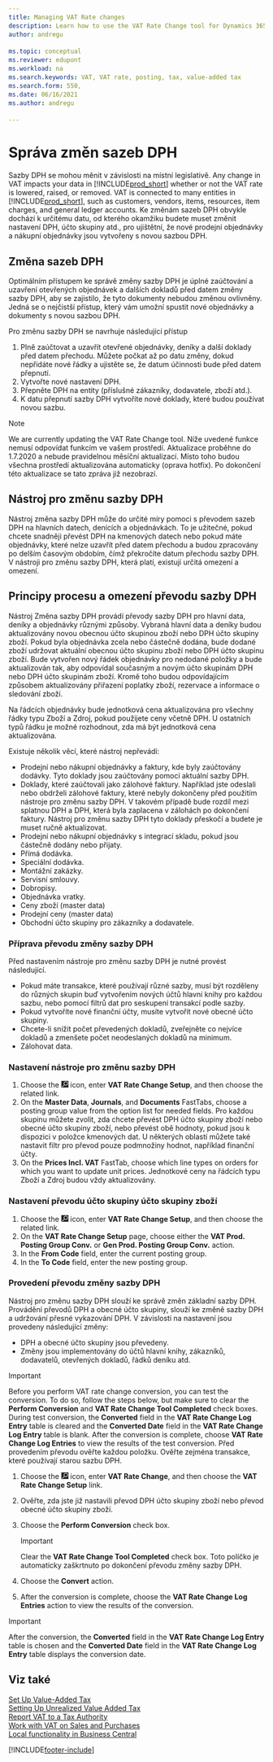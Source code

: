 ```yaml
---
title: Managing VAT Rate changes
description: Learn how to use the VAT Rate Change tool for Dynamics 365 Business Central for changing VAT rates based on local legislation.
author: andregu

ms.topic: conceptual
ms.reviewer: edupont
ms.workload: na
ms.search.keywords: VAT, VAT rate, posting, tax, value-added tax
ms.search.form: 550,
ms.date: 06/16/2021
ms.author: andregu

---
```


# Správa změn sazeb DPH

Sazby DPH se mohou měnit v závislosti na místní legislativě. Any change in VAT impacts your data in [!INCLUDE[prod_short](includes/prod_short.md)] whether or not the VAT rate is lowered, raised, or removed. VAT is connected to many entities in [!INCLUDE[prod_short](includes/prod_short.md)], such as customers, vendors, items, resources, item charges, and general ledger accounts. Ke změnám sazeb DPH obvykle dochází k určitému datu, od kterého okamžiku budete muset změnit nastavení DPH, účto skupiny atd., pro ujištětní, že nové prodejní objednávky a nákupní objednávky jsou vytvořeny s novou sazbou DPH.

## Změna sazeb DPH

Optimálním přístupem ke správě změny sazby DPH je úplné zaúčtování a uzavření otevřených objednávek a dalších dokladů před datem změny sazby DPH, aby se zajistilo, že tyto dokumenty nebudou změnou ovlivněny. Jedná se o nejčistší přístup, který vám umožní spustit nové objednávky a dokumenty s novou sazbou DPH.

Pro změnu sazby DPH se navrhuje následující přístup

1. Plně zaúčtovat a uzavřít otevřené objednávky, deníky a další doklady před datem přechodu. Můžete počkat až po datu změny, dokud nepřidáte nové řádky a ujistěte se, že datum účinnosti bude před datem přepnutí.
2. Vytvořte nové nastavení DPH.
3. Přepněte DPH na entity (příslušné zákazníky, dodavatele, zboží atd.).
4. K datu přepnutí sazby DPH vytvoříte nové doklady, které budou používat novou sazbu.


> [!NOTE]  
> We are currently updating the VAT Rate Change tool. Níže uvedené funkce nemusí odpovídat funkcím ve vašem prostředí. Aktualizace proběhne do 1.7.2020 a nebude pravidelnou měsíční aktualizací. Místo toho budou všechna prostředí aktualizována automaticky (oprava hotfix). Po dokončení této aktualizace se tato zpráva již nezobrazí.

## Nástroj pro změnu sazby DPH

Nástroj změna sazby DPH může do určité míry pomoci s převodem sazeb DPH na hlavních datech, denících a objednávkách. To je užitečné, pokud chcete snadněji převést DPH na kmenových datech nebo pokud máte objednávky, které nelze uzavřít před datem přechodu a budou zpracovány po delším časovým obdobím, čímž překročíte datum přechodu sazby DPH. V nástroji pro změnu sazby DPH, která platí, existují určitá omezení a omezení.

## Principy procesu a omezení převodu sazby DPH

Nástroj Změna sazby DPH provádí převody sazby DPH pro hlavní data, deníky a objednávky různými způsoby. Vybraná hlavní data a deníky budou aktualizovány novou obecnou účto skupinou zboží nebo DPH účto skupiny zboží. Pokud byla objednávka zcela nebo částečně dodána, bude dodané zboží udržovat aktuální obecnou účto skupinu zboží nebo DPH účto skupinu zboží. Bude vytvořen nový řádek objednávky pro nedodané položky a bude aktualizován tak, aby odpovídal současným a novým  účto skupinám DPH nebo DPH účto skupinám zboží. Kromě toho budou odpovídajícím způsobem aktualizovány přiřazení poplatky zboží, rezervace a informace o sledování zboží.

Na řádcích objednávky bude jednotková cena aktualizována pro všechny řádky typu Zboží a Zdroj, pokud použijete ceny včetně DPH. U ostatních typů řádku je možné rozhodnout, zda má být jednotková cena aktualizována.

Existuje několik věcí, které nástroj nepřevádí:

* Prodejní nebo nákupní objednávky a faktury, kde byly zaúčtovány dodávky. Tyto doklady jsou zaúčtovány pomocí aktuální sazby DPH.
* Doklady, které zaúčtovali jako zálohové faktury. Například jste odeslali nebo obdrželi zálohové faktury, které nebyly dokončeny před použitím nástroje pro změnu sazby DPH. V takovém případě bude rozdíl mezi splatnou DPH a DPH, která byla zaplacena v zálohách po dokončení faktury. Nástroj pro změnu sazby DPH tyto doklady přeskočí a budete je muset ručně aktualizovat.
* Prodejní nebo nákupní objednávky s integrací skladu, pokud jsou částečně dodány nebo přijaty.
* Přímá dodávka.
* Speciální dodávka.
* Montážní zakázky.
* Servisní smlouvy.
* Dobropisy.
* Objednávka vratky.
* Ceny zboží (master data)
* Prodejní ceny (master data)
* Obchodní účto skupiny pro zákazníky a dodavatele.

### Příprava převodu změny sazby DPH

Před nastavením nástroje pro změnu sazby DPH je nutné provést následující.

* Pokud máte transakce, které používají různé sazby, musí být rozděleny do různých skupin buď vytvořením nových účtů hlavní knihy pro každou sazbu, nebo pomocí filtrů dat pro seskupení transakcí podle sazby.
* Pokud vytvoříte nové finanční účty, musíte vytvořit nové obecné účto skupiny.
* Chcete-li snížit počet převedených dokladů, zveřejněte co nejvíce dokladů a zmenšete počet neodeslaných dokladů na minimum.
* Zálohovat data.

### Nastavení nástroje pro změnu sazby DPH

1. Choose the ![Lightbulb that opens the Tell Me feature.](media/ui-search/search_small.png "Tell me what you want to do") icon, enter **VAT Rate Change Setup**, and then choose the related link.
2. On the **Master Data**, **Journals**, and **Documents** FastTabs, choose a posting group value from the option list for needed fields. Pro každou skupinu můžete zvolit, zda chcete převést DPH účto skupiny zboží nebo obecné účto skupiny zboží, nebo převést obě hodnoty, pokud jsou k dispozici v položce kmenových dat. U některých oblastí můžete také nastavit filtr pro převod pouze podmnožiny hodnot, například finanční účty.
3. On the **Prices Incl. VAT** FastTab, choose which line types on orders for which you want to update unit prices. Jednotkové ceny na řádcích typu Zboží a Zdroj budou vždy aktualizovány.

### Nastavení převodu účto skupiny účto skupiny zboží

1. Choose the ![Lightbulb that opens the Tell Me feature.](media/ui-search/search_small.png "Tell me what you want to do") icon, enter **VAT Rate Change Setup**, and then choose the related link.
2. On the **VAT Rate Change Setup** page, choose either the **VAT Prod. Posting Group Conv.** or **Gen Prod. Posting Group Conv.** action.
3. In the **From Code** field, enter the current posting group.
4. In the **To Code** field, enter the new posting group.

### Provedení převodu změny sazby DPH

Nástroj pro změnu sazby DPH slouží ke správě změn základní sazby DPH. Provádění převodů DPH a obecné účto skupiny, slouží ke změně sazby DPH a udržování přesné vykazování DPH. V závislosti na nastavení jsou provedeny následující změny:

* DPH a obecné účto skupiny jsou převedeny.
* Změny jsou implementovány do účtů hlavní knihy, zákazníků, dodavatelů, otevřených dokladů, řádků deníku atd.

> [!IMPORTANT]  
> Before you perform VAT rate change conversion, you can test the conversion. To do so, follow the steps below, but make sure to clear the **Perform Conversion** and **VAT Rate Change Tool Completed** check boxes. During test conversion, the **Converted** field in the **VAT Rate Change Log Entry** table is cleared and the **Converted Date** field in the **VAT Rate Change Log Entry** table is blank. After the conversion is complete, choose **VAT Rate Change Log Entries** to view the results of the test conversion. Před provedením převodu ověřte každou položku. Ověřte zejména transakce, které používají starou sazbu DPH.

1. Choose the ![Lightbulb that opens the Tell Me feature.](media/ui-search/search_small.png "Tell me what you want to do") icon, enter **VAT Rate Change**, and then choose the **VAT Rate Change Setup** link.
2. Ověřte, zda jste již nastavili převod DPH účto skupiny zboží nebo převod obecné účto skupiny zboží.
3. Choose the **Perform Conversion** check box.

   > [!IMPORTANT]  
   > Clear the **VAT Rate Change Tool Completed** check box. Toto políčko je automaticky zaškrtnuto po dokončení převodu změny sazby DPH.

4. Choose the **Convert** action.
5. After the conversion is complete, choose the **VAT Rate Change Log Entries** action to view the results of the conversion.

> [!IMPORTANT]  
> After the conversion, the **Converted** field in the **VAT Rate Change Log Entry** table is chosen and the **Converted Date** field in the **VAT Rate Change Log Entry** table displays the conversion date.

## Viz také

[Set Up Value-Added Tax](finance-setup-vat.md)  
[Setting Up Unrealized Value Added Tax](finance-setup-unrealized-vat.md)  
[Report VAT to a Tax Authority](finance-how-report-vat.md)  
[Work with VAT on Sales and Purchases](finance-work-with-vat.md)  
[Local functionality in Business Central](about-localization.md)


[!INCLUDE[footer-include](includes/footer-banner.md)]